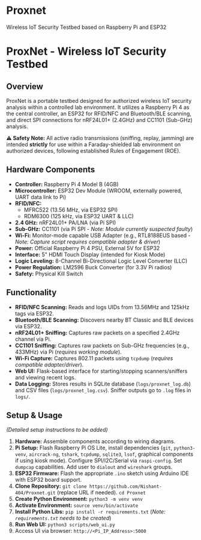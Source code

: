 # Proxnet
Wireless IoT Security Testbed based on Raspberry Pi and ESP32


# ProxNet - Wireless IoT Security Testbed

## Overview

ProxNet is a portable testbed designed for authorized wireless IoT security analysis within a controlled lab environment. It utilizes a Raspberry Pi 4 as the central controller, an ESP32 for RFID/NFC and Bluetooth/BLE scanning, and direct SPI connections for nRF24L01+ (2.4GHz) and CC1101 (Sub-GHz) analysis.

**⚠️ Safety Note:** All active radio transmissions (sniffing, replay, jamming) are intended **strictly** for use within a Faraday-shielded lab environment on authorized devices, following established Rules of Engagement (ROE).

## Hardware Components

* **Controller:** Raspberry Pi 4 Model B (4GB)
* **Microcontroller:** ESP32 Dev Module (WROOM, externally powered, UART data link to Pi)
* **RFID/NFC:**
    * MFRC522 (13.56 MHz, via ESP32 SPI)
    * RDM6300 (125 kHz, via ESP32 UART & LLC)
* **2.4 GHz:** nRF24L01+ PA/LNA (via Pi SPI)
* **Sub-GHz:** CC1101 (via Pi SPI - *Note: Module currently suspected faulty*)
* **Wi-Fi:** Monitor-mode capable USB Adapter (e.g., RTL8188EUS based - *Note: Capture script requires compatible adapter & driver*)
* **Power:** Official Raspberry Pi 4 PSU, External 5V for ESP32
* **Interface:** 5" HDMI Touch Display (intended for Kiosk Mode)
* **Logic Leveling:** 8-Channel Bi-Directional Logic Level Converter (LLC)
* **Power Regulation:** LM2596 Buck Converter (for 3.3V Pi radios)
* **Safety:** Physical Kill Switch

## Functionality

* **RFID/NFC Scanning:** Reads and logs UIDs from 13.56MHz and 125kHz tags via ESP32.
* **Bluetooth/BLE Scanning:** Discovers nearby BT Classic and BLE devices via ESP32.
* **nRF24L01+ Sniffing:** Captures raw packets on a specified 2.4GHz channel via Pi.
* **CC1101 Sniffing:** Captures raw packets on Sub-GHz frequencies (e.g., 433MHz) via Pi (*requires working module*).
* **Wi-Fi Capture:** Captures 802.11 packets using `tcpdump` (*requires compatible adapter/driver*).
* **Web UI:** Flask-based interface for starting/stopping scanners/sniffers and viewing recent logs.
* **Data Logging:** Stores results in SQLite database (`logs/proxnet_log.db`) and CSV files (`logs/proxnet_log.csv`). Sniffer outputs go to `.log` files in `logs/`.

## Setup & Usage

*(Detailed setup instructions to be added)*

1.  **Hardware:** Assemble components according to wiring diagrams.
2.  **Pi Setup:** Flash Raspberry Pi OS Lite, install dependencies (`git`, `python3-venv`, `aircrack-ng`, `tshark`, `tcpdump`, `sqlite3`, `lsof`, graphical components if using kiosk mode). Configure SPI/I2C/Serial via `raspi-config`. Set `dumpcap` capabilities. Add user to `dialout` and `wireshark` groups.
3.  **ESP32 Firmware:** Flash the appropriate `.ino` sketch using Arduino IDE with ESP32 board support.
4.  **Clone Repository:** `git clone https://github.com/Nishant-404/Proxnet.git` (replace URL if needed). `cd Proxnet`
5.  **Create Python Environment:** `python3 -m venv venv`
6.  **Activate Environment:** `source venv/bin/activate`
7.  **Install Python Libs:** `pip install -r requirements.txt` (*Note: `requirements.txt` needs to be created*)
8.  **Run Web UI:** `python3 scripts/web_ui.py`
9.  Access UI via browser: `http://<Pi_IP_Address>:5000`
